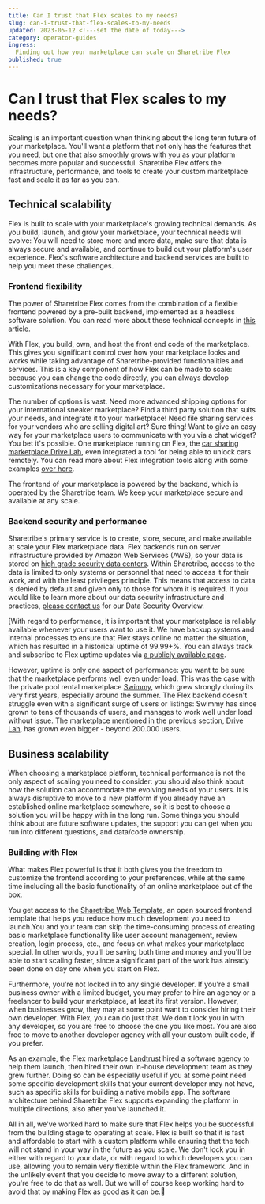 ```yaml
---
title: Can I trust that Flex scales to my needs?
slug: can-i-trust-that-flex-scales-to-my-needs
updated: 2023-05-12 <!---set the date of today---> 
category: operator-guides
ingress:
  Finding out how your marketplace can scale on Sharetribe Flex
published: true
---
```



# Can I trust that Flex scales to my needs?

Scaling is an important question when thinking about the long term future of your marketplace. You'll want a platform that not only has the features that you need, but one that also smoothly grows with you as your platform becomes more popular and successful. Sharetribe Flex offers the infrastructure, performance, and tools to create your custom marketplace fast and scale it as far as you can.

## Technical scalability

Flex is built to scale with your marketplace's growing technical demands. As you build, launch, and grow your marketplace, your technical needs will evolve: You will need to store more and more data, make sure that data is always secure and available, and continue to build out your platform's user experience. Flex's software architecture and backend services are built to help you meet these challenges.

### Frontend flexibility

The power of Sharetribe Flex comes from the combination of a flexible frontend powered by a pre-built backend, implemented as a headless software solution. You can read more about these technical concepts in [this article](https://www.sharetribe.com/docs/operator-guides/concepts/).

With Flex, you build, own, and host the front end code of the marketplace. This gives you significant control over how your marketplace looks and works while taking advantage of Sharetribe-provided functionalities and services. This is a key component of how Flex can be made to scale: because you can change the code directly, you can always develop customizations necessary for your marketplace.

The number of options is vast. Need more advanced shipping options for your international sneaker marketplace? Find a third party solution that suits your needs, and integrate it to your marketplace! Need file sharing services for your vendors who are selling digital art? Sure thing! Want to give an easy way for your marketplace users to communicate with you via a chat widget? You bet it's possible. One marketplace running on Flex, the [car sharing marketplace Drive Lah](https://www.sharetribe.com/customers/drive-lah/), even integrated a tool for being able to unlock cars remotely. You can read more about Flex integration tools along with some examples [over here](https://www.sharetribe.com/docs/concepts/integrations-introduction/).


The frontend of your marketplace is powered by the backend, which is operated by the Sharetribe team. We keep your marketplace secure and available at any scale.

### Backend security and performance

Sharetribe's primary service is to create, store, secure, and make available at scale your Flex marketplace data. Flex backends run on server infrastructure provided by Amazon Web Services (AWS), so your data is stored on [high grade security data centers](https://aws.amazon.com/compliance/data-center/controls/?nc1=h_ls). Within Sharetribe, access to the data is limited to only systems or personnel that need to access it for their work, and with the least privileges principle. This means that access to data is denied by default and given only to those for whom it is required. If you would like to learn more about our data security infrastructure and practices, [please contact us](mailto:hello@sharetribe.com) for our Data Security Overview.



[With regard to performance, it is important that your marketplace is reliably available whenever your users want to use it. We have backup systems and internal processes to ensure that Flex stays online no matter the situation, which has resulted in a historical uptime of 99.99+%. You can always track and subscribe to Flex uptime updates via [a publicly available page](https://status.sharetribe.com/uptime).



However, uptime is only one aspect of performance: you want to be sure that the marketplace performs well even under load. This was the case with the private pool rental marketplace [Swimmy](https://www.sharetribe.com/customers/swimmy/), which grew strongly during its very first years, especially around the summer. The Flex backend doesn't struggle even with a significant surge of users or listings: Swimmy has since grown to tens of thousands of users, and manages to work well under load without issue. The marketplace mentioned in the previous section, [Drive Lah](https://www.sharetribe.com/customers/drive-lah/), has grown even bigger - beyond 200.000 users.


## Business scalability

When choosing a marketplace platform, technical performance is not the only aspect of scaling you need to consider: you should also think about how the solution can accommodate the evolving needs of your users. It is always disruptive to move to a new platform if you already have an established online marketplace somewhere, so it is best to choose a solution you will be happy with in the long run. Some things you should think about are future software updates, the support you can get when you run into different questions, and data/code ownership.



### Building with Flex

What makes Flex powerful is that it both gives you the freedom to customize the frontend according to your preferences, while at the same time including all the basic functionality of an online marketplace out of the box.

You get access to the [Sharetribe Web Template](https://www.sharetribe.com/docs/ftw/sharetribe-web-template/), an open sourced frontend template that helps you reduce how much development you need to launch.You and your team can skip the time-consuming process of creating basic marketplace functionality like user account management, review creation, login process, etc., and focus on what makes your marketplace special. In other words, you'll be saving both time and money and you'll be able to start scaling faster, since a significant part of the work has already been done on day one when you start on Flex.

Furthermore, you're not locked in to any single developer. If you're a small business owner with a limited budget, you may prefer to hire an agency or a freelancer to build your marketplace, at least its first version. However, when businesses grow, they may at some point want to consider hiring their own developer. With Flex, you can do just that. We don't lock you in with any developer, so you are free to choose the one you like most. You are also free to move to another developer agency with all your custom built code, if you prefer.

As an example, the Flex marketplace [Landtrust](https://landtrust.com/) hired a software agency to help them launch, then hired their own in-house development team as they grew further. Doing so can be especially useful if you at some point need some specific development skills that your current developer may not have, such as specific skills for building a native mobile app. The software architecture behind Sharetribe Flex supports expanding the platform in multiple directions, also after you've launched it.

All in all, we've worked hard to make sure that Flex helps you be successful from the building stage to operating at scale. Flex is built so that it is fast and affordable to start with a custom platform while ensuring that the tech will not stand in your way in the future as you scale. We don't lock you in either with regard to your data, or with regard to which developers you can use, allowing you to remain very flexible within the Flex framework. And in the unlikely event that you decide to move away to a different solution, you're free to do that as well. But we will of course keep working hard to avoid that by making Flex as good as it can be.🙂

